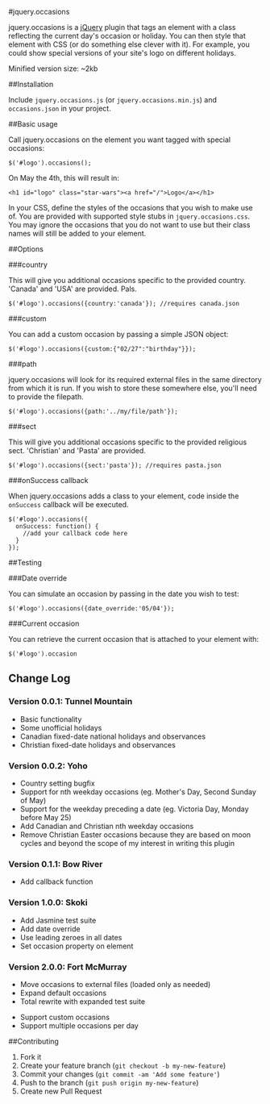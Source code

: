 #jquery.occasions

jquery.occasions is a [jQuery](http://www.jquery.com/) plugin that tags an element with a class reflecting the current day's occasion or holiday. You can then style that element with CSS (or do something else clever with it). For example, you could show special versions of your site's logo on different holidays.

Minified version size: ~2kb

##Installation

Include `jquery.occasions.js` (or `jquery.occasions.min.js`) and `occasions.json` in your project.

##Basic usage

Call jquery.occasions on the element you want tagged with special occasions:

```
$('#logo').occasions();
```

On May the 4th, this will result in:

```
<h1 id="logo" class="star-wars"><a href="/">Logo</a></h1>
```

In your CSS, define the styles of the occasions that you wish to make use of. You are provided with supported style stubs in `jquery.occasions.css`. You may ignore the occasions that you do not want to use but their class names will still be added to your element.

##Options

###country

This will give you additional occasions specific to the provided country. 'Canada' and 'USA' are provided. Pals.

```
$('#logo').occasions({country:'canada'}); //requires canada.json
```

###custom

You can add a custom occasion by passing a simple JSON object:

```
$('#logo').occasions({custom:{"02/27":"birthday"}});
```

###path

jquery.occasions will look for its required external files in the same directory from which it is run. If you wish to store these somewhere else, you'll need to provide the filepath.

```
$('#logo').occasions({path:'../my/file/path'});
```

###sect

This will give you additional occasions specific to the provided religious sect. 'Christian' and 'Pasta' are provided.

```
$('#logo').occasions({sect:'pasta'}); //requires pasta.json
```

###onSuccess callback

When jquery.occasions adds a class to your element, code inside the `onSuccess` callback will be executed.

```
$('#logo').occasions({
  onSuccess: function() {
    //add your callback code here
  }
});
```

##Testing

###Date override

You can simulate an occasion by passing in the date you wish to test:

```
$('#logo').occasions({date_override:'05/04'});
```

###Current occasion

You can retrieve the current occasion that is attached to your element with:

```
$('#logo').occasion
```

## Change Log

### Version 0.0.1: Tunnel Mountain

* Basic functionality
* Some unofficial holidays
* Canadian fixed-date national holidays and observances
* Christian fixed-date holidays and observances

### Version 0.0.2: Yoho

* Country setting bugfix
* Support for nth weekday occasions (eg. Mother's Day, Second Sunday of May)
* Support for the weekday preceding a date (eg. Victoria Day, Monday before May 25)
* Add Canadian and Christian nth weekday occasions
* Remove Christian Easter occasions because they are based on moon cycles and beyond the scope of my interest in writing this plugin

### Version 0.1.1: Bow River

* Add callback function

### Version 1.0.0: Skoki

* Add Jasmine test suite
* Add date override
* Use leading zeroes in all dates
* Set occasion property on element

### Version 2.0.0: Fort McMurray

* Move occasions to external files (loaded only as needed)
* Expand default occasions
* Total rewrite with expanded test suite
- Support custom occasions
- Support multiple occasions per day

##Contributing

1. Fork it
2. Create your feature branch (`git checkout -b my-new-feature`)
3. Commit your changes (`git commit -am 'Add some feature'`)
4. Push to the branch (`git push origin my-new-feature`)
5. Create new Pull Request
